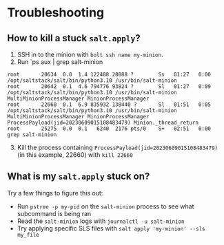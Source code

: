 # Troubleshooting

## How to kill a stuck `salt.apply`?

1. SSH in to the minion with `bolt ssh name my-minion`.
2. Run `ps aux | grep salt-minion

```
root       20634  0.0  1.4 122488 28888 ?        Ss   01:27   0:00 /opt/saltstack/salt/bin/python3.10 /usr/bin/salt-minion
root       20642  0.1  4.6 794776 93824 ?        Sl   01:27   0:09 /opt/saltstack/salt/bin/python3.10 /usr/bin/salt-minion MultiMinionProcessManager MinionProcessManager
root       22660  0.1  6.9 835932 138440 ?       Sl   01:51   0:05 /opt/saltstack/salt/bin/python3.10 /usr/bin/salt-minion MultiMinionProcessManager MinionProcessManager ProcessPayload(jid=20230609015108483479) Minion._thread_return
root       25275  0.0  0.1   6240  2176 pts/0    S+   02:51   0:00 grep salt-minion
```

3. Kill the process containing `ProcessPayload(jid=20230609015108483479)` (in this example, 22660) with `kill 22660`

## What is my `salt.apply` stuck on?

Try a few things to figure this out:

* Run `pstree -p my-pid` on the `salt-minion` process to see what subcommand is being ran
* Read the `salt-minion` logs with `journalctl -u salt-minion`
* Try applying specific SLS files with `salt apply 'my-minion' --sls my_file`

